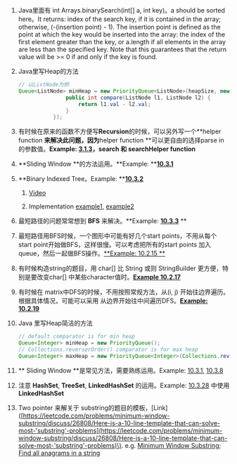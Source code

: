 1. Java里面有 int Arrays.binarySearch\(int\[\] a, int key\)。a should be sorted here。It returns: index of the search key, if it is contained in the array; otherwise, \(-\(insertion point\) - 1\). The insertion point is defined as the point at which the key would be inserted into the array: the index of the first element greater than the key, or a.length if all elements in the array are less than the specified key. Note that this guarantees that the return value will be &gt;= 0 if and only if the key is found.
2. Java里写Heap的方法

   ```java
   // 以ListNode为例
   Queue<ListNode> minHeap = new PriorityQueue<ListNode>(heapSize, new Comparator<ListNode>() {
                  public int compare(ListNode l1, ListNode l2) {
                      return l1.val - l2.val;
                  }
              });
   ```

3. 有时候在原来的函数不方便写**Recursion**的时候，可以另外写一个**helper function **来解决此问题，因为**helper function **可以更自由的选择parse in的参数值。**Example: **[**3.1.3**](/313-add-and-search-word-data-structure-design.md)**，search 和 searchHelper function**

4. **Sliding Window **的方法运用。**Example: **[**10.3.1**](/44-hard/1031-longest-substring-with-at-most-k-distinct-characters.md)

5. **Binary Indexed Tree。Example: **[**10.3.2**](/44-hard/1032-range-sum-query-2d-mutable.md)

   1. [Video](https://www.youtube.com/watch?v=v_wj_mOAlig&t=231s)

   2. Implementation [example1](http://www.geeksforgeeks.org/binary-indexed-tree-or-fenwick-tree-2/), [example2](https://github.com/jakobkogler/Algorithm-DataStructures/blob/master/BinaryIndexedTree/BinaryIndexedTree.py)

6. 最短路径的问题常常想到 **BFS** 来解决。**Example: **[**10.3.3**](/44-hard/1033-shortest-distance-from-all-buildings.md)** **

7. 最短路径用BFS时候，一个图形中可能有好几个start points，不用从每个start point开始做BFS，这样很慢。可以考虑把所有的start points 加入queue，然后一起做BFS操作。[**Example: 10.2.15 **](/43-medium/10215-walls-and-gates.md)

8. 有时候构造string的题目，用 char\[\] 比 String 或则 StringBuilder 更方便，特别是要改变char\[\] 中某些character值时。[**Example 10.2.17**](/43-medium/10217.md)

9. 有时候在 matrix中DFS的时候，不用按照常规方法，从\(i, j\) 开始往边界遍历。根据具体情况，可能可以采用 从边界开始往中间遍历DFS。[**Example: 10.2.19**](/43-medium/10219-pacific-atlantic-water-flow.md)

10. Java 里写Heap简洁的方法

    ```java
    // default comparator is for min heap
    Queue<Integer> minHeap = new PriorityQueue();
    // Collections.reverserOrder() comparator is for max heap
    Queue<Integer> maxHeap = new PriorityQueue<Integer>(Collections.reverseOrder());
    ```

11. ** Sliding Window **是常见方法，需要熟练运用。Example: [10.3.1](/44-hard/1031-longest-substring-with-at-most-k-distinct-characters.md), [10.3.8](/44-hard/1038-longest-substring-with-at-most-two-distinct-characters.md)

12. 注意 **HashSet**, **TreeSet**, **LinkedHashSet** 的运用。Example: [10.3.28](/44-hard/10328-lfu-cache.md) 中使用 **LinkedHashSet**

13. Two pointer 来解关于 substring的题目的模板，\[Link\]\([https://leetcode.com/problems/minimum-window-substring/discuss/26808/Here-is-a-10-line-template-that-can-solve-most-'substring'-problems](https://leetcode.com/problems/minimum-window-substring/discuss/26808/Here-is-a-10-line-template-that-can-solve-most-'substring'-problems)\). e.g. [Minimum Window Substring](/2017-minimum-window-substring.md); [Find all anagrams in a string](/2067-find-all-anagrams-in-a-string.md)



